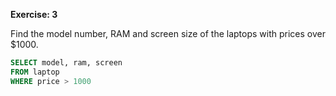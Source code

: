 **Exercise: 3**

Find the model number, RAM and screen size of the laptops with prices over $1000.

```sql
SELECT model, ram, screen
FROM laptop
WHERE price > 1000
```